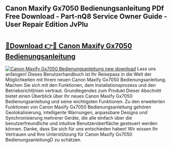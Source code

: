 ## Canon Maxify Gx7050 Bedienungsanleitung PDf Free Download - Part-nQ8 Service Owner Guide - User Repair Edition JvPlu

# <h2><a href="http://df1qqli.blite.top/?on=Canon+Maxify+Gx7050+Bedienungsanleitung">🔗Download 👉🔴 Canon Maxify Gx7050 Bedienungsanleitung</a></h2>

[![Canon Maxify Gx7050 Bedienungsanleitung new download](https://i.imgur.com/lujVjoI.png)](http://df1qqli.blite.top/?on=Canon+Maxify+Gx7050+Bedienungsanleitung)
Lass uns anfangen! Dieses Benutzerhandbuch ist Ihr Reisepass in die Welt der Möglichkeiten mit Ihrem neuen Canon Maxify Gx7050 Bedienungsanleitung. Machen Sie sich mit den Funktionen, dem Installationsprozess und den Betriebsrichtlinien vertraut. Grundlegendes zum Produkt Dieser Abschnitt bietet einen Überblick über Ihr neues Canon Maxify Gx7050 Bedienungsanleitung und seine wichtigsten Funktionen. Zu den erweiterten Funktionen von Canon Maxify Gx7050 Bedienungsanleitung gehören Geolokalisierung, intelligente Warnungen, anpassbare Designs und Synchronisierung mehrerer Geräte, die alle einfach über die benutzerfreundliche und intuitive Benutzeroberfläche gesteuert werden können. Danke, dass Sie sich für uns entschieden haben! Wir wissen Ihr Vertrauen und Ihre Unterstützung für Canon Maxify Gx7050 BedienungsanleitungD zu schätzen.
